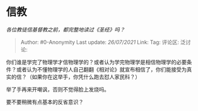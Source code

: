 # 信教
*各位教徒信基督教之前，都完整地读过《圣经》吗？*

> Author: #0-Anonymity
> Last update: *26/07/2021*
> Link:
> Tag:
> 评论区:
> 泛讨论:

你们谁是学完了物理学才信物理学的？或者认为学完物理学是相信物理学的必要条件？或者认为不懂物理学的人自己翻翻《相对论》就宣布相信了，你们能接受为真实的信？（如果你在这举手，你凭什么跑去怼人家民科？）

举了手再来开嘲讽，否则不觉得脸上发烧吗。

要不要稍微有点基本的反省意识？
